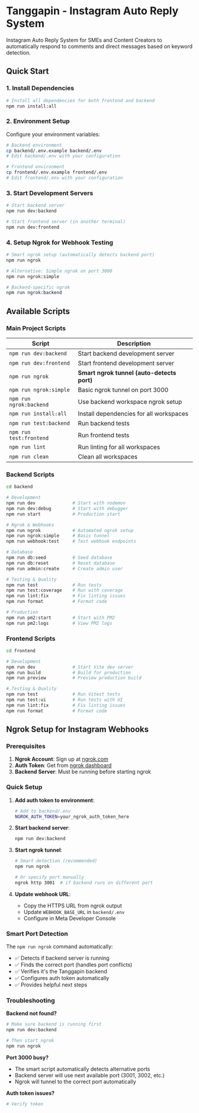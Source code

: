 # Tanggapin - Instagram Auto Reply System

Instagram Auto Reply System for SMEs and Content Creators to automatically respond to comments and direct messages based on keyword detection.

## Quick Start

### 1. Install Dependencies

```bash
# Install all dependencies for both frontend and backend
npm run install:all
```

### 2. Environment Setup

Configure your environment variables:

```bash
# Backend environment
cp backend/.env.example backend/.env
# Edit backend/.env with your configuration

# Frontend environment  
cp frontend/.env.example frontend/.env
# Edit frontend/.env with your configuration
```

### 3. Start Development Servers

```bash
# Start backend server
npm run dev:backend

# Start frontend server (in another terminal)
npm run dev:frontend
```

### 4. Setup Ngrok for Webhook Testing

```bash
# Smart ngrok setup (automatically detects backend port)
npm run ngrok

# Alternative: Simple ngrok on port 3000
npm run ngrok:simple

# Backend-specific ngrok
npm run ngrok:backend
```

## Available Scripts

### Main Project Scripts

| Script | Description |
|--------|-------------|
| `npm run dev:backend` | Start backend development server |
| `npm run dev:frontend` | Start frontend development server |
| `npm run ngrok` | **Smart ngrok tunnel (auto-detects port)** |
| `npm run ngrok:simple` | Basic ngrok tunnel on port 3000 |
| `npm run ngrok:backend` | Use backend workspace ngrok setup |
| `npm run install:all` | Install dependencies for all workspaces |
| `npm run test:backend` | Run backend tests |
| `npm run test:frontend` | Run frontend tests |
| `npm run lint` | Run linting for all workspaces |
| `npm run clean` | Clean all workspaces |

### Backend Scripts

```bash
cd backend

# Development
npm run dev              # Start with nodemon
npm run dev:debug        # Start with debugger
npm run start            # Production start

# Ngrok & Webhooks
npm run ngrok            # Automated ngrok setup
npm run ngrok:simple     # Basic tunnel
npm run webhook:test     # Test webhook endpoints

# Database
npm run db:seed          # Seed database
npm run db:reset         # Reset database
npm run admin:create     # Create admin user

# Testing & Quality
npm run test             # Run tests
npm run test:coverage    # Run with coverage
npm run lint:fix         # Fix linting issues
npm run format           # Format code

# Production
npm run pm2:start        # Start with PM2
npm run pm2:logs         # View PM2 logs
```

### Frontend Scripts

```bash
cd frontend

# Development
npm run dev              # Start Vite dev server
npm run build            # Build for production
npm run preview          # Preview production build

# Testing & Quality
npm run test             # Run Vitest tests
npm run test:ui          # Run tests with UI
npm run lint:fix         # Fix linting issues
npm run format           # Format code
```

## Ngrok Setup for Instagram Webhooks

### Prerequisites

1. **Ngrok Account**: Sign up at [ngrok.com](https://ngrok.com)
2. **Auth Token**: Get from [ngrok dashboard](https://dashboard.ngrok.com/get-started/your-authtoken)
3. **Backend Server**: Must be running before starting ngrok

### Quick Setup

1. **Add auth token to environment**:
   ```bash
   # Add to backend/.env
   NGROK_AUTH_TOKEN=your_ngrok_auth_token_here
   ```

2. **Start backend server**:
   ```bash
   npm run dev:backend
   ```

3. **Start ngrok tunnel**:
   ```bash
   # Smart detection (recommended)
   npm run ngrok
   
   # Or specify port manually
   ngrok http 3001  # if backend runs on different port
   ```

4. **Update webhook URL**:
   - Copy the HTTPS URL from ngrok output
   - Update `WEBHOOK_BASE_URL` in `backend/.env`
   - Configure in Meta Developer Console

### Smart Port Detection

The `npm run ngrok` command automatically:
- ✅ Detects if backend server is running
- ✅ Finds the correct port (handles port conflicts)
- ✅ Verifies it's the Tanggapin backend
- ✅ Configures auth token automatically
- ✅ Provides helpful next steps

### Troubleshooting

**Backend not found?**
```bash
# Make sure backend is running first
npm run dev:backend

# Then start ngrok
npm run ngrok
```

**Port 3000 busy?**
- The smart script automatically detects alternative ports
- Backend server will use next available port (3001, 3002, etc.)
- Ngrok will tunnel to the correct port automatically

**Auth token issues?**
```bash
# Verify token
